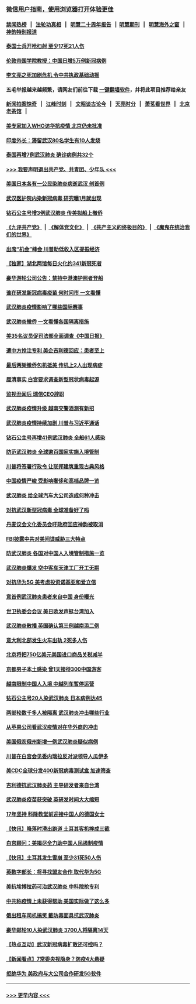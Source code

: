 ### [微信用户指南，使用浏览器打开体验更佳](https://github.com/gfw-breaker/banned-news1/blob/master/indexes/wechat-guide.md?t=0)
#### [禁闻热榜](热点新闻.md?t=0)  &nbsp;&nbsp;|&nbsp;&nbsp; [法轮功真相](https://github.com/gfw-breaker/truth/blob/master/README.md?t=0) &nbsp;&nbsp;|&nbsp;&nbsp; [明慧二十周年报告](https://github.com/gfw-breaker/mh-reports/blob/master/README.md?t=0) &nbsp;&nbsp;|&nbsp;&nbsp;[明慧期刊](https://github.com/gfw-breaker/mh-qikan) &nbsp;&nbsp;|&nbsp;&nbsp; [明慧海外之窗](https://github.com/gfw-breaker/mh-news/blob/master/README.md?t=0) &nbsp;&nbsp;|&nbsp;&nbsp; [神韵特别报道](https://github.com/gfw-breaker/mh-news/blob/master/shenyun.md?t=0)
#### [泰国士兵开枪扫射 至少17死21人伤](../pages/nsc418/n11854276.md?t=02090202) 
#### [伦敦帝国学院教授：中国日增5万例新冠病例](../pages/nsc418/n11854174.md?t=02090202) 
#### [李文亮之死加剧危机 令中共执政基础动摇](../pages/nsc418/n11854003.md?t=02090202) 
#### 五毛举报越来越频繁，请网友们前往下载 [一键翻墙软件](https://github.com/gfw-breaker/ssr-accounts)，并将此项目推荐给亲友
#### [新闻拍案惊奇](https://github.com/gfw-breaker/banned-news1/blob/master/pages/link4.md) &nbsp;&nbsp;|&nbsp;&nbsp; [江峰时刻](https://github.com/gfw-breaker/banned-news1/blob/master/pages/link4.md) &nbsp;&nbsp;|&nbsp;&nbsp; [文昭谈古论今](https://github.com/gfw-breaker/banned-news1/blob/master/pages/link4.md) &nbsp;&nbsp;|&nbsp;&nbsp; [天亮时分](https://github.com/gfw-breaker/banned-news1/blob/master/pages/link4.md) &nbsp;&nbsp;|&nbsp;&nbsp; [萧茗看世界](https://github.com/gfw-breaker/banned-news1/blob/master/pages/link4.md) &nbsp;&nbsp;|&nbsp;&nbsp; [北京老茶馆](https://github.com/gfw-breaker/banned-news1/blob/master/pages/link4.md) &nbsp;&nbsp;|&nbsp;&nbsp; 
#### [美专家加入WHO访华抗疫情 北京仍未批准](../pages/nsc418/n11854043.md?t=02090202) 
#### [印度外长：滞留武汉80名学生有10人发烧](../pages/nsc418/n11853821.md?t=02090202) 
#### [泰国再增7例武汉肺炎 确诊病例共32个](../pages/nsc418/n11853808.md?t=02090202) 
#### [>>> 我要声明退出共产党、共青团、少年队 <<<](https://github.com/begood0513/goodnews/blob/master/quit/letter.md) 
#### [美国日本各有一公民染肺炎病逝武汉 创首例](../pages/nsc418/n11853509.md?t=02090202) 
#### [武汉医护院内染新冠病毒 研究曝1月就出现](../pages/nsc418/n11852928.md?t=02090202) 
#### [钻石公主号增3例武汉肺炎 传美拟船上撤侨](../pages/nsc418/n11853240.md?t=02090202) 
#### [《九评共产党》](https://github.com/begood0513/9ping.md/blob/master/README.md) &nbsp;|&nbsp; [《解体党文化》](../../../../jtdwh.md/blob/master/README.md)  &nbsp;|&nbsp; [《共产主义的终极目的》](../../../../gczydzjmd.md/blob/master/README.md) &nbsp;|&nbsp; [《魔鬼在统治我们的世界》](../../../../mgztzwmdsj.md/blob/master/README.md) 
#### [出席“机会”峰会 川普助低收入区提振经济](../pages/nsc418/n11853232.md?t=02090202) 
#### [【独家】湖北两馆每日火化约341新冠死者](../pages/nsc418/n11845444.md?t=02090202) 
#### [豪华游轮公司公告：禁持中港澳护照者登船](../pages/nsc418/n11852761.md?t=02090202) 
#### [谁在研发新冠病毒疫苗 何时问市 一文看懂](../pages/nsc418/n11852840.md?t=02090202) 
#### [武汉肺炎疫情影响了哪些国际赛事](../pages/nsc418/n11852441.md?t=02090202) 
#### [武汉肺炎撤侨 一文看懂各国隔离措施](../pages/nsc418/n11844216.md?t=02090202) 
#### [美35名议员促司法部全面调查《中国日报》](../pages/nsc418/n11852435.md?t=02090202) 
#### [遭中方抢注专利 美企吉利德回应：患者至上](../pages/nsc418/n11852037.md?t=02090202) 
#### [最后两架撤侨包机抵美 传机上2人出现病症](../pages/nsc418/n11852173.md?t=02090202) 
#### [厘清事实 白宫要求调查新型冠状病毒起源](../pages/nsc418/n11852106.md?t=02090202) 
#### [监视丑闻后 瑞信CEO辞职](../pages/nsc418/n11852127.md?t=02090202) 
#### [武汉肺炎疫情升级 越南交警酒测有新招](../pages/nsc418/n11851632.md?t=02090202) 
#### [武汉肺炎疫情持续加剧 川普与习近平通话](../pages/nsc418/n11851613.md?t=02090202) 
#### [钻石公主号再增41例武汉肺炎 全船61人感染](../pages/nsc418/n11850401.md?t=02090202) 
#### [防范武汉肺炎 全球逾百国家实施入境管制](../pages/nsc418/n11850557.md?t=02090202) 
#### [川普将签署行政令 让联邦建筑重现古典风格](../pages/nsc418/n11850654.md?t=02090202) 
#### [中国疫情严峻 受影响奢侈和高档品牌一览](../pages/nsc418/n11850319.md?t=02090202) 
#### [武汉肺炎 给全球汽车大公司造成何种冲击](../pages/nsc418/n11850056.md?t=02090202) 
#### [对抗武汉新型冠病毒 全球准备好了吗](../pages/nsc418/n11850142.md?t=02090202) 
#### [丹麦议会文化委员会吁政府回应神韵被取消](../pages/nsc418/n11849312.md?t=02090202) 
#### [FBI披露中共对美间谍威胁三大特点](../pages/nsc418/n11849700.md?t=02090202) 
#### [防武汉肺炎 各国对中国人入境管制措施一览](../pages/nsc418/n11838726.md?t=02090202) 
#### [武汉肺炎爆发 空中客车天津工厂开工无期](../pages/nsc418/n11849634.md?t=02090202) 
#### [对抗华为5G 美考虑投资诺基亚和爱立信](../pages/nsc418/n11849510.md?t=02090202) 
#### [意首例武汉肺炎患者来自中国 身份曝光](../pages/nsc418/n11849454.md?t=02090202) 
#### [世卫执委会会议 美日欧发声挺台湾加入](../pages/nsc418/n11849433.md?t=02090202) 
#### [武汉肺炎散播 英国确认第三例越南添二例](../pages/nsc418/n11849439.md?t=02090202) 
#### [意大利北部发生火车出轨 2死多人伤](../pages/nsc418/n11848999.md?t=02090202) 
#### [北京将把750亿美元美国进口商品关税减半](../pages/nsc418/n11848896.md?t=02090202) 
#### [京都男子本土感染 曾1天接待300中国游客](../pages/nsc418/n11848641.md?t=02090202) 
#### [越南限制中国人入境 中越列车暂停运营](../pages/nsc418/n11847844.md?t=02090202) 
#### [钻石公主号20人染武汉肺炎 日本病例达45](../pages/nsc418/n11847823.md?t=02090202) 
#### [两邮轮数千多人被隔离 武汉肺炎冲击哪些行业](../pages/nsc418/n11847456.md?t=02090202) 
#### [从苹果公司看武汉疫情对在华外商的冲击](../pages/nsc418/n11847586.md?t=02090202) 
#### [美国俄亥俄州新增一例武汉肺炎疑似病例](../pages/nsc418/n11847714.md?t=02090202) 
#### [川普在白宫会见委内瑞拉反对派领导人瓜伊多](../pages/nsc418/n11847391.md?t=02090202) 
#### [美CDC全球分发400新冠病毒测试盒 加速筛查](../pages/nsc418/n11847260.md?t=02090202) 
#### [吉利德抗武汉肺炎药 主导研发者来自台湾](../pages/nsc418/n11847064.md?t=02090202) 
#### [武汉肺炎疫苗获突破 英研发时间大大缩短](../pages/nsc418/n11846915.md?t=02090202) 
#### [17年坚持 科隆教堂前迎接中国人的德国女士](../pages/nsc418/n11846781.md?t=02090202) 
#### [【快讯】降落时滑出跑道 土耳其客机摔成三截](../pages/nsc418/n11847021.md?t=02090202) 
#### [白宫顾问：美竭尽全力助中国人民遏制疫情](../pages/nsc418/n11846756.md?t=02090202) 
#### [【快讯】土耳其发生雪崩 至少31死50人伤](../pages/nsc418/n11846680.md?t=02090202) 
#### [英数字部长：将寻找盟友合作 取代华为5G](../pages/nsc418/n11846485.md?t=02090202) 
#### [美抗埃博拉药可治武汉肺炎 中科院抢专利](../pages/nsc418/n11846409.md?t=02090202) 
#### [中共称疫情上未获得帮助 美国实际做了这么多](../pages/nsc418/n11846008.md?t=02090202) 
#### [俄出租车司机搞笑 戴防毒面具抗武汉肺炎](../pages/nsc418/n11845703.md?t=02090202) 
#### [豪华邮轮10人染武汉肺炎 3700人将隔离14天](../pages/nsc418/n11845543.md?t=02090202) 
#### [【热点互动】武汉新冠病毒扩散还可控吗？](../pages/nsc418/n11844750.md?t=02090202) 
#### [【新闻看点】7常委央视隐身？防疫4大悬疑](../pages/nsc418/n11844611.md?t=02090202) 
#### [拒绝华为 美政府与大公司合作研发5G软件](../pages/nsc418/n11844625.md?t=02090202) 

----
#### [ >>> 更早内容 <<< ](../indexes/nsc418-earlier.md)
